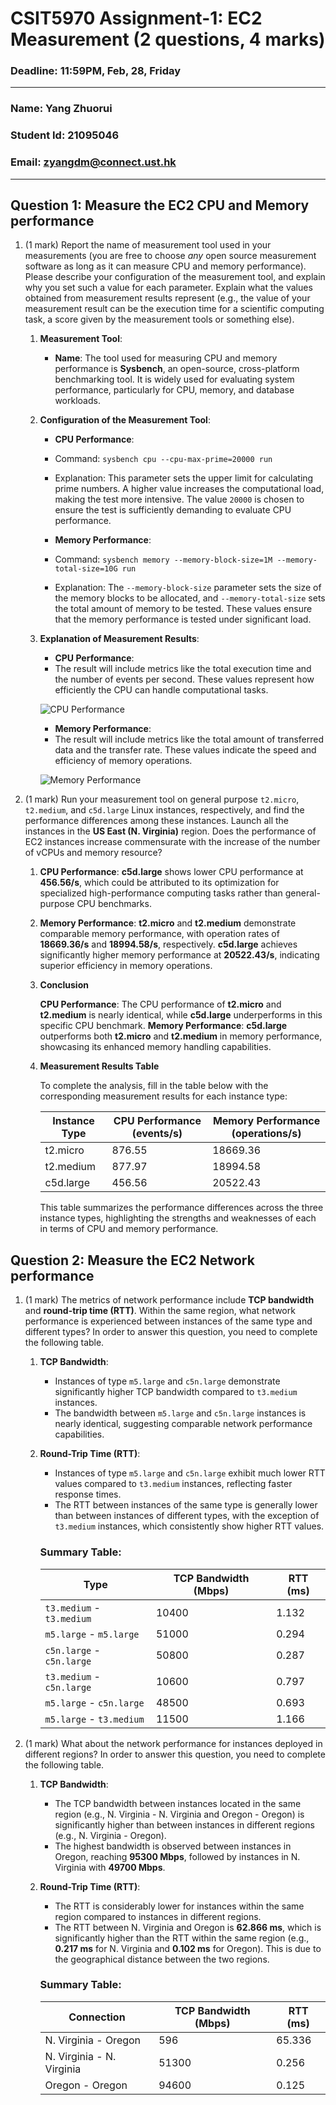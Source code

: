 # CSIT5970 Assignment-1: EC2 Measurement (2 questions, 4 marks)

### Deadline: 11:59PM, Feb, 28, Friday

---

### Name: Yang Zhuorui 
### Student Id: 21095046
### Email: zyangdm@connect.ust.hk

---

## Question 1: Measure the EC2 CPU and Memory performance

1. (1 mark) Report the name of measurement tool used in your measurements (you are free to choose *any* open source measurement software as long as it can measure CPU and memory performance). Please describe your configuration of the measurement tool, and explain why you set such a value for each parameter. Explain what the values obtained from measurement results represent (e.g., the value of your measurement result can be the execution time for a scientific computing task, a score given by the measurement tools or something else).

    1. **Measurement Tool**:

       - **Name**: The tool used for measuring CPU and memory performance is **Sysbench**, an open-source, cross-platform benchmarking tool. It is widely used for evaluating system performance, particularly for CPU, memory, and database workloads.

    2. **Configuration of the Measurement Tool**:
 
        - **CPU Performance**:
        - Command: `sysbench cpu --cpu-max-prime=20000 run`
        - Explanation: This parameter sets the upper limit for calculating prime numbers. A higher value increases the computational load, making the test more intensive. The value `20000` is chosen to ensure the test is sufficiently demanding to evaluate CPU performance.
          
        - **Memory Performance**:
        - Command: `sysbench memory --memory-block-size=1M --memory-total-size=10G run`
        - Explanation: The `--memory-block-size` parameter sets the size of the memory blocks to be allocated, and `--memory-total-size` sets the total amount of memory to be tested. These values ensure that the memory performance is tested under significant load.

    3. **Explanation of Measurement Results**:

        - **CPU Performance**:
        - The result will include metrics like the total execution time and the number of events per second. These values represent how efficiently the CPU can handle computational tasks.

        ![CPU Performance](https://github.com/user-attachments/assets/5f63d84b-b350-4099-8cf5-7b8d37e9b5c3)

        - **Memory Performance**:
        - The result will include metrics like the total amount of transferred data and the transfer rate. These values indicate the speed and efficiency of memory operations.

        ![Memory Performance](https://github.com/user-attachments/assets/2e8801da-306e-4135-ae41-48d57f6f352d)


2. (1 mark) Run your measurement tool on general purpose `t2.micro`, `t2.medium`, and `c5d.large` Linux instances, respectively, and find the performance differences among these instances. Launch all the instances in the **US East (N. Virginia)** region. Does the performance of EC2 instances increase commensurate with the increase of the number of vCPUs and memory resource?

    1. **CPU Performance**:
       **c5d.large** shows lower CPU performance at **456.56/s**, which could be attributed to its optimization for specialized high-performance computing tasks rather than general-purpose CPU benchmarks.

    2. **Memory Performance**:
       **t2.micro** and **t2.medium** demonstrate comparable memory performance, with operation rates of **18669.36/s** and **18994.58/s**, respectively.
       **c5d.large** achieves significantly higher memory performance at **20522.43/s**, indicating superior efficiency in memory operations.

    3. **Conclusion**

       **CPU Performance**: The CPU performance of **t2.micro** and **t2.medium** is nearly identical, while **c5d.large** underperforms in this specific CPU benchmark.
       **Memory Performance**: **c5d.large** outperforms both **t2.micro** and **t2.medium** in memory performance, showcasing its enhanced memory handling capabilities.

    4. **Measurement Results Table**

        To complete the analysis, fill in the table below with the corresponding measurement results for each instance type:

        | Instance Type | CPU Performance (events/s) | Memory Performance (operations/s) |
        |---------------|----------------------------|-----------------------------------|
        | t2.micro      | 876.55                     | 18669.36                          |
        | t2.medium     | 877.97                     | 18994.58                          |
        | c5d.large     | 456.56                     | 20522.43                          |

        This table summarizes the performance differences across the three instance types, highlighting the strengths and weaknesses of each in terms of CPU and memory performance.

## Question 2: Measure the EC2 Network performance

1. (1 mark) The metrics of network performance include **TCP bandwidth** and **round-trip time (RTT)**. Within the same region, what network performance is experienced between instances of the same type and different types? In order to answer this question, you need to complete the following table.

    1. **TCP Bandwidth**:
          - Instances of type `m5.large` and `c5n.large` demonstrate significantly higher TCP bandwidth compared to `t3.medium` instances.
          - The bandwidth between `m5.large` and `c5n.large` instances is nearly identical, suggesting comparable network performance capabilities.

    2. **Round-Trip Time (RTT)**:
          - Instances of type `m5.large` and `c5n.large` exhibit much lower RTT values compared to `t3.medium` instances, reflecting faster response times.
          - The RTT between instances of the same type is generally lower than between instances of different types, with the exception of `t3.medium` instances, which consistently show higher RTT values.


        ### Summary Table:

        | Type                      | TCP Bandwidth (Mbps) | RTT (ms) |
        | ------------------------- | -------------------- | -------- |
        | `t3.medium` - `t3.medium` | 10400                | 1.132    |
        | `m5.large` - `m5.large`   | 51000                | 0.294    |
        | `c5n.large` - `c5n.large` | 50800                | 0.287    |
        | `t3.medium` - `c5n.large` | 10600                | 0.797    |
        | `m5.large` - `c5n.large`  | 48500                | 0.693    |
        | `m5.large` - `t3.medium`  | 11500                | 1.166    |



2. (1 mark) What about the network performance for instances deployed in different regions? In order to answer this question, you need to complete the following table.



    1. **TCP Bandwidth**:
          - The TCP bandwidth between instances located in the same region (e.g., N. Virginia - N. Virginia and Oregon - Oregon) is significantly higher than between instances in different regions (e.g., N. Virginia - Oregon).
          - The highest bandwidth is observed between instances in Oregon, reaching **95300 Mbps**, followed by instances in N. Virginia with **49700 Mbps**.

    2. **Round-Trip Time (RTT)**:
          - The RTT is considerably lower for instances within the same region compared to instances in different regions.
          - The RTT between N. Virginia and Oregon is **62.866 ms**, which is significantly higher than the RTT within the same region (e.g., **0.217 ms** for N. Virginia and **0.102 ms** for Oregon). This is due to the geographical distance between the two regions.


        ### Summary Table:

        | Connection                | TCP Bandwidth (Mbps) | RTT (ms) |
        | ------------------------- | -------------------- | -------- |
        | N. Virginia - Oregon      | 596                  | 65.336   |
        | N. Virginia - N. Virginia | 51300                | 0.256    |
        | Oregon - Oregon           | 94600                | 0.125    |




